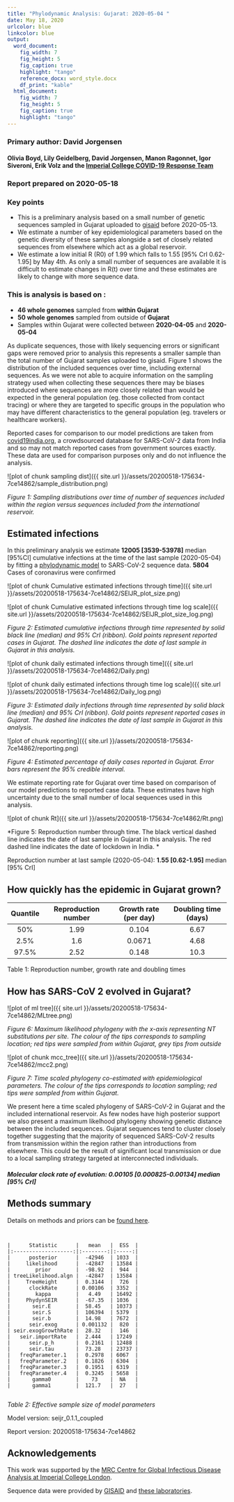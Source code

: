 ```yaml
---
title: "Phylodynamic Analysis: Gujarat: 2020-05-04 "
date: May 18, 2020
urlcolor: blue
linkcolor: blue
output:
  word_document:
    fig_width: 7
    fig_height: 5
    fig_caption: true
    highlight: "tango"
    reference_docx: word_style.docx
    df_print: "kable"
  html_document:
    fig_width: 7
    fig_height: 5
    fig_caption: true
    highlight: "tango"
---
```







### Primary author: David Jorgensen

#### Olivia Boyd, Lily Geidelberg, David Jorgensen, Manon Ragonnet, Igor Siveroni, Erik Volz and the [Imperial College COVID-19 Response Team](http://sarscov2phylodynamics.org/about/)

### Report prepared on 2020-05-18

### Key points
* This is a preliminary analysis based on a small number of genetic sequences sampled in Gujarat uploaded to [gisaid](gisaid.org) before 2020-05-13.
* We estimate a number of key epidemiological parameters based on the genetic diversity of these samples alongside a set of closely related sequences from elsewhere which act as a global reservoir.
* We estimate a low initial R (R0) of 1.99 which falls to 1.55 [95% CrI 0.62-1.95] by May 4th. As only a small number of sequences are available it is difficult to estimate changes in R(t) over time and these estimates are likely to change with more sequence data.

### This is analysis is based on : 
  
* **46 whole genomes** sampled from **within Gujarat**
* **50 whole genomes** sampled from outside of **Gujarat**
* Samples within Gujarat were collected between **2020-04-05** and **2020-05-04**

As duplicate sequences, those with likely sequencing errors or significant gaps were removed prior to analysis this represents a smaller sample than the total number of Gujarat samples uploaded to gisaid. Figure 1 shows the distribution of the included sequences over time, including external sequences. As we were not able to acquire information on the sampling strategy used when collecting these sequences there may be biases introduced where sequences are more closely related than would be expected in the general population (eg. those collected from contact tracing) or where they are targeted to specific groups in the population who may have different characteristics to the general population (eg. travelers or healthcare workers).

Reported cases for comparison to our model predictions are taken from [covid19india.org](https://www.covid19india.org/), a crowdsourced database for SARS-CoV-2 data from India and so may not match reported cases from government sources exactly. These data are used for comparison purposes only and do not influence the analysis.

![plot of chunk sampling dist]({{ site.url }}/assets/20200518-175634-7ce14862/sample_distribution.png)

*Figure 1: Sampling distributions over time of number of sequences included within the region versus sequences included from the international reservoir.*


## Estimated infections

In this preliminary analysis we estimate **12005 [3539-53978]** median [95%CI] cumulative infections at the time of the last sample (2020-05-04) by fitting a [phylodynamic model](http://whoinfectedwhom.org/seijr0.1.0_methods.pdf) to SARS-CoV-2 sequence data. **5804** Cases of coronavirus were confirmed 


![plot of chunk Cumulative estimated infections through time]({{ site.url }}/assets/20200518-175634-7ce14862/SEIJR_plot_size.png)


![plot of chunk Cumulative estimated infections through time log scale]({{ site.url }}/assets/20200518-175634-7ce14862/SEIJR_plot_size_log.png)


*Figure 2: Estimated cumulative infections through time represented by solid black line (median) and 95% CrI (ribbon). Gold points represent reported cases in Gujarat. The dashed line indicates the date of last sample in Gujarat in this analysis.*



![plot of chunk daily estimated infections through time]({{ site.url }}/assets/20200518-175634-7ce14862/Daily.png)


![plot of chunk daily estimated infections through time log scale]({{ site.url }}/assets/20200518-175634-7ce14862/Daily_log.png)


*Figure 3: Estimated daily  infections through time represented by solid black line (median) and 95% CrI (ribbon). Gold points represent reported cases in Gujarat. The dashed line indicates the date of last sample in Gujarat in this analysis.*


![plot of chunk reporting]({{ site.url }}/assets/20200518-175634-7ce14862/reporting.png)

*Figure 4: Estimated percentage of daily cases reported in Gujarat. Error bars represent the 95% credible interval.*

We estimate reporting rate for Gujarat over time based on comparison of our model predictions to reported case data. These estimates have high uncertainty due to the small number of local sequences used in this analysis.

![plot of chunk Rt]({{ site.url }}/assets/20200518-175634-7ce14862/Rt.png)

*Figure 5: Reproduction number through time. The black vertical dashed line indicates the date of last sample in Gujarat in this analysis. The red dashed line indicates the date of lockdown in India. *

Reproduction number at last sample (2020-05-04): **1.55 [0.62-1.95]** median [95% CrI]


## How quickly has the epidemic in Gujarat grown?





| Quantile | Reproduction number | Growth rate (per day) | Doubling time (days) |
|:--------:|:-------------------:|:---------------------:|:--------------------:|
|   50%    |        1.99         |         0.104         |         6.67         |
|   2.5%   |         1.6         |        0.0671         |         4.68         |
|  97.5%   |        2.52         |         0.148         |         10.3         |

Table 1: Reproduction number, growth rate and doubling times







## How has SARS-CoV 2 evolved in Gujarat?


![plot of ml tree]({{ site.url }}/assets/20200518-175634-7ce14862/MLtree.png)

*Figure 6: Maximum likelihood phylogeny with the x-axis representing NT substitutions per site. The colour of the tips corresponds to sampling location; red tips were sampled from within Gujarat, grey tips from outside*

![plot of chunk mcc_tree]({{ site.url }}/assets/20200518-175634-7ce14862/mcc2.png)

*Figure 7: Time scaled phylogeny co-estimated with epidemiological parameters. The colour of the tips corresponds to location sampling; red tips were sampled from within Gujarat.*

We present here a time scaled phylogeny of SARS-CoV-2 in Gujarat and the included international reservoir. As few nodes have high posterior support we also present a maximum likelhood phylogeny showing genetic distance between the included sequences. Gujarat sequences tend to cluster closely together suggesting that the majority of sequenced SARS-CoV-2 results from transmission within the region rather than introductions from elsewhere. This could be the result of significant local transmission or due to a local sampling strategy targeted at interconnected individuals.

##### Molecular clock rate of evolution: **0.00105 [0.000825-0.00134]** median [95% CrI]  

## Methods summary



Details on methods and priors can be [found here](http://whoinfectedwhom.org/seijr0.1.0_methods.pdf).





```


|      Statistic      |   mean   |  ESS  |
|:-------------------:|:--------:|:-----:|
|      posterior      |  -42946  | 1033  |
|     likelihood      |  -42847  | 13584 |
|        prior        |  -98.92  |  944  |
| treeLikelihood.algn |  -42847  | 13584 |
|     TreeHeight      |  0.3144  |  726  |
|      clockRate      | 0.00106  | 3352  |
|        kappa        |   4.49   | 16492 |
|     PhydynSEIR      |  -67.35  | 1036  |
|       seir.E        |  58.45   | 10373 |
|       seir.S        |  106394  | 5379  |
|       seir.b        |  14.98   | 7672  |
|      seir.exog      | 0.001132 |  820  |
| seir.exogGrowthRate |  28.32   |  146  |
|   seir.importRate   |  2.444   | 17249 |
|      seir.p_h       |  0.2161  | 12488 |
|      seir.tau       |  73.28   | 23737 |
|   freqParameter.1   |  0.2978  | 6067  |
|   freqParameter.2   |  0.1826  | 6304  |
|   freqParameter.3   |  0.1951  | 6319  |
|   freqParameter.4   |  0.3245  | 5658  |
|       gamma0        |    73    |  NA   |
|       gamma1        |  121.7   |  27   |


```
*Table 2: Effective sample size of model parameters*


Model version: seijr_0.1.1_coupled

Report version: 20200518-175634-7ce14862


## Acknowledgements

This work was supported by the [MRC Centre for Global Infectious Disease Analysis at Imperial College London](https://www.imperial.ac.uk/mrc-global-infectious-disease-analysis).

Sequence data were provided by [GISAID](http://www.epicov.org) and [these laboratories](http://whoinfectedwhom.org/gisaid_cov2020_acknowledgement_table.xls).


